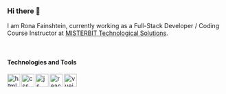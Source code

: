 ### Hi there 👋

I am Rona Fainshtein, currently working as a Full-Stack Developer / Coding Course Instructor at [MISTERBIT Technological Solutions](https://www.coding-academy.org/index.php).

<br>

#### Technologies and Tools
<img align="left" alt="html" src="https://user-images.githubusercontent.com/25181517/117447535-f00a3a00-af3d-11eb-89bf-45aaf56dbaf1.png" width="30px"/>
<img align="left" alt="css" src="https://user-images.githubusercontent.com/25181517/117447663-0fa16280-af3e-11eb-8677-bcf8e4f8e298.png" width="30px" />
<img align="left" alt="js" src="https://user-images.githubusercontent.com/25181517/117447155-6a868a00-af3d-11eb-9cfe-245df15c9f3f.png" width="30px" />
<img align="left" alt="reactjs" src="https://user-images.githubusercontent.com/25181517/117448085-96eed600-af3e-11eb-9492-83a3a0fcbfb1.png" width="30px" />
<img align="left" alt="vuejs" src="https://user-images.githubusercontent.com/25181517/117448124-a2da9800-af3e-11eb-85d2-bd1b69b65603.png" width="30px" />

<!--
**RonaFain/RonaFain** is a ✨ _special_ ✨ repository because its `README.md` (this file) appears on your GitHub profile.

Here are some ideas to get you started:

- 🔭 I’m currently working on ...
- 🌱 I’m currently learning ...
- 👯 I’m looking to collaborate on ...
- 🤔 I’m looking for help with ...
- 💬 Ask me about ...
- 📫 How to reach me: ...
- 😄 Pronouns: ...
- ⚡ Fun fact: ...
-->
